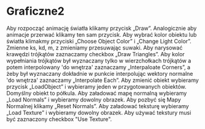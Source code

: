 # Graficzne2
Aby rozpocząć animację światła klikamy przycisk „Draw”. Analogicznie aby animacje przerwać klikamy ten sam przycisk. 
Aby wybrać kolor obiektu lub światła klimakmy przyciski „Choose Object Color” i „Change Light Color”.
Zmienne ks, kd, m, z zmieniamy przesuwając suwaki.
Aby narysować krawędzi trójkątów zaznaczamy checkbox „Draw Triangles”.
Aby kolor wypełniania trójkątów był wyznaczany tylko w wierzchołkach trójkątów a potem interpolowany 'do wnętrza' zaznaczamy „Interpaloate Corners”, a żeby był wyznaczany dokładnie w punkcie interpolując wektory normalne 'do wnętrza' zaznaczamy „Interpolate Each”.
Aby zmienić obiekt wybieramy przycisk „LoadObject” i wybieramy jeden w przygotowanych obiektów. Domyślny obiekt to półkula. 
Aby załadować mapę normalną wybieramy „Load Normals” i wybieramy dowolny obrazek.
Aby pozbyć się Mapy Normalnej klikamy „Reset Normals”.
Aby załadować teksturę wybieramy „Load Texture” i wybieramy dowolny obrazek.
Aby używać tekstury musi być zaznaczony checkbox "Use Texture".